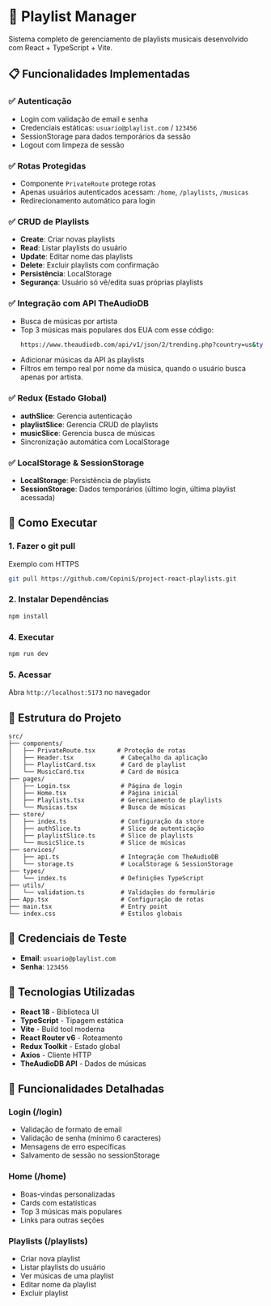 # 🎵 Playlist Manager

Sistema completo de gerenciamento de playlists musicais desenvolvido com React + TypeScript + Vite.

## 📋 Funcionalidades Implementadas

### ✅ Autenticação
- Login com validação de email e senha
- Credenciais estáticas: `usuario@playlist.com` / `123456`
- SessionStorage para dados temporários da sessão
- Logout com limpeza de sessão

### ✅ Rotas Protegidas
- Componente `PrivateRoute` protege rotas
- Apenas usuários autenticados acessam: `/home`, `/playlists`, `/musicas`
- Redirecionamento automático para login

### ✅ CRUD de Playlists
- **Create**: Criar novas playlists
- **Read**: Listar playlists do usuário
- **Update**: Editar nome das playlists
- **Delete**: Excluir playlists com confirmação
- **Persistência**: LocalStorage
- **Segurança**: Usuário só vê/edita suas próprias playlists

### ✅ Integração com API TheAudioDB
- Busca de músicas por artista
- Top 3 músicas mais populares dos EUA com esse código:
  ```bash
  https://www.theaudiodb.com/api/v1/json/2/trending.php?country=us&type=itunes&format=singles
  ```
- Adicionar músicas da API às playlists
- Filtros em tempo real por nome da música, quando o usuário busca apenas por artista.

### ✅ Redux (Estado Global)
- **authSlice**: Gerencia autenticação
- **playlistSlice**: Gerencia CRUD de playlists
- **musicSlice**: Gerencia busca de músicas
- Sincronização automática com LocalStorage

### ✅ LocalStorage & SessionStorage
- **LocalStorage**: Persistência de playlists
- **SessionStorage**: Dados temporários (último login, última playlist acessada)

## 🚀 Como Executar

### 1. Fazer o git pull
Exemplo com  HTTPS
```bash
git pull https://github.com/CopiniS/project-react-playlists.git
```

### 2. Instalar Dependências
```bash
npm install
```

### 4. Executar
```bash
npm run dev
```

### 5. Acessar
Abra `http://localhost:5173` no navegador

## 📁 Estrutura do Projeto

```
src/
├── components/
│   ├── PrivateRoute.tsx      # Proteção de rotas
│   ├── Header.tsx             # Cabeçalho da aplicação
│   ├── PlaylistCard.tsx       # Card de playlist
│   └── MusicCard.tsx          # Card de música
├── pages/
│   ├── Login.tsx              # Página de login
│   ├── Home.tsx               # Página inicial
│   ├── Playlists.tsx          # Gerenciamento de playlists
│   └── Musicas.tsx            # Busca de músicas
├── store/
│   ├── index.ts               # Configuração da store
│   ├── authSlice.ts           # Slice de autenticação
│   ├── playlistSlice.ts       # Slice de playlists
│   └── musicSlice.ts          # Slice de músicas
├── services/
│   ├── api.ts                 # Integração com TheAudioDB
│   └── storage.ts             # LocalStorage & SessionStorage
├── types/
│   └── index.ts               # Definições TypeScript
├── utils/
│   └── validation.ts          # Validações do formulário
├── App.tsx                    # Configuração de rotas
├── main.tsx                   # Entry point
└── index.css                  # Estilos globais
```

## 🔑 Credenciais de Teste

- **Email**: `usuario@playlist.com`
- **Senha**: `123456`

## 🎯 Tecnologias Utilizadas

- **React 18** - Biblioteca UI
- **TypeScript** - Tipagem estática
- **Vite** - Build tool moderna
- **React Router v6** - Roteamento
- **Redux Toolkit** - Estado global
- **Axios** - Cliente HTTP
- **TheAudioDB API** - Dados de músicas

## 📝 Funcionalidades Detalhadas

### Login (/login)
- Validação de formato de email
- Validação de senha (mínimo 6 caracteres)
- Mensagens de erro específicas
- Salvamento de sessão no sessionStorage

### Home (/home)
- Boas-vindas personalizadas
- Cards com estatísticas
- Top 3 músicas mais populares
- Links para outras seções

### Playlists (/playlists)
- Criar nova playlist
- Listar playlists do usuário
- Ver músicas de uma playlist
- Editar nome da playlist
- Excluir playlist
